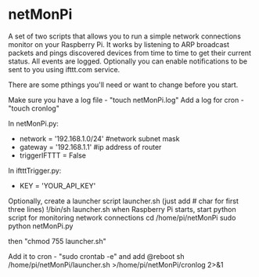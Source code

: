 # netMonPi
A set of two scripts that allows you to run a simple network connections monitor on your Raspberry Pi. It works by listening to ARP broadcast packets and pings discovered devices from time to time to get their current status. All events are logged.
Optionally you can enable notifications to be sent to you using ifttt.com service.

There are some pthings you'll need or want to change before you start.

Make sure you have a log file - "touch netMonPi.log" 
Add a log for cron - "touch cronlog"

In netMonPi.py:
 * network = '192.168.1.0/24' #network subnet mask
 * gateway = '192.168.1.1' #ip address of router
 * triggerIFTTT = False

In iftttTrigger.py:
 * KEY = 'YOUR_API_KEY'

Optionally, create a launcher script launcher.sh (just add # char for first three lines)
!/bin/sh
launcher.sh
when Raspberry Pi starts, start python script for monitoring network connections
cd /home/pi/netMonPi
sudo python netMonPi.py

then "chmod 755 launcher.sh"

Add it to cron - "sudo crontab -e" and add
@reboot sh /home/pi/netMonPi/launcher.sh >/home/pi/netMonPi/cronlog 2>&1
